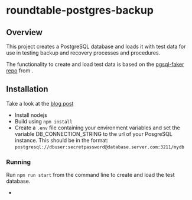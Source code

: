 # roundtable-postgres-backup

## Overview

This project creates a PostgreSQL database and loads it with test data for use 
in testing backup and recovery processes and procedures.

The functionality to create and load test data is based on the [pgsql-faker repo](https://github.com/processiq/pgsql-faker?tab=readme-ov-file) from .

## Installation

Take a look at the [blog post](https://processiqcompany.com/posts/faking-it-at-work)

- Install nodejs
- Build using `npm install`
- Create a `.env` file containing your environment variables and set the 
variable DB_CONNECTION_STRING to the url of your PosgreSQL instance. This
should be in the format: `postgresql://dbuser:secretpassword@database.server.com:3211/mydb`

### Running

Run `npm run start` from the command line to create and load the test database.

- 
